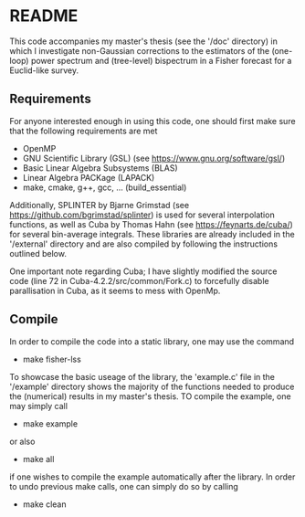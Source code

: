 # README

This code accompanies my master's thesis (see the '/doc' directory) in which I investigate non-Gaussian corrections to the estimators of the (one-loop) power spectrum and (tree-level) bispectrum in a Fisher forecast for a Euclid-like survey.


## Requirements

For anyone interested enough in using this code, one should first make sure that the following requirements are met

- OpenMP
- GNU Scientific Library (GSL) (see https://www.gnu.org/software/gsl/)
- Basic Linear Algebra Subsystems (BLAS)
- Linear Algebra PACKage (LAPACK)
- make, cmake, g++, gcc, ... (build_essential)

Additionally, SPLINTER by Bjarne Grimstad (see https://github.com/bgrimstad/splinter) is used for several interpolation functions, as well as Cuba by Thomas Hahn (see https://feynarts.de/cuba/) for several bin-average integrals. These libraries are already included in the '/external' directory and are also compiled by following the instructions outlined below.

One important note regarding Cuba; I have slightly modified the source code (line 72 in Cuba-4.2.2/src/common/Fork.c) to forcefully disable parallisation in Cuba, as it seems to mess with OpenMp.


## Compile

In order to compile the code into a static library, one may use the command

- make fisher-lss

To showcase the basic useage of the library, the 'example.c' file in the '/example' directory shows the majority of the functions needed to produce the (numerical) results in my master's thesis. TO compile the example, one may simply call

- make example

or also

- make all

if one wishes to compile the example automatically after the library. In order to undo previous make calls, one can simply do so by calling

- make clean
